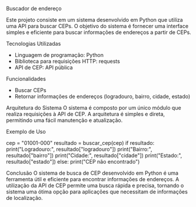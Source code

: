 Buscador de endereço 

Este projeto consiste em um sistema desenvolvido em Python que utiliza uma API para buscar CEPs. O objetivo do sistema é fornecer uma interface simples e eficiente para buscar informações de endereços a partir de CEPs.

Tecnologias Utilizadas
- Linguagem de programação: Python
- Biblioteca para requisições HTTP: requests
- API de CEP: API pública 

 Funcionalidades
- Buscar CEPs
- Retornar informações de endereços (logradouro, bairro, cidade, estado)

Arquitetura do Sistema
O sistema é composto por um único módulo que realiza requisições à API de CEP. A arquitetura é simples e direta, permitindo uma fácil manutenção e atualização.


Exemplo de Uso

cep = "01001-000"
resultado = buscar_cep(cep)
if resultado:
    print("Logradouro:", resultado["logradouro"])
    print("Bairro:", resultado["bairro"])
    print("Cidade:", resultado["cidade"])
    print("Estado:", resultado["estado"])
else:
    print("CEP não encontrado")

Conclusão
O sistema de busca de CEP desenvolvido em Python é uma ferramenta útil e eficiente para encontrar informações de endereços. A utilização da API de CEP permite uma busca rápida e precisa, tornando o sistema uma ótima opção para aplicações que necessitam de informações de localização.
